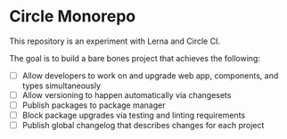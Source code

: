 # Circle Monorepo

This repository is an experiment with Lerna and Circle CI.

The goal is to build a bare bones project that achieves the following:

- [ ] Allow developers to work on and upgrade web app, components, and types simultaneously
- [ ] Allow versioning to happen automatically via changesets
- [ ] Publish packages to package manager
- [ ] Block package upgrades via testing and linting requirements
- [ ] Publish global changelog that describes changes for each project
